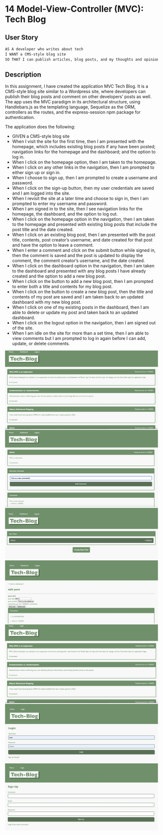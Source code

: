 # 14 Model-View-Controller (MVC): Tech Blog

## User Story

```md
AS A developer who writes about tech
I WANT a CMS-style blog site
SO THAT I can publish articles, blog posts, and my thoughts and opinions
```

## Description

In this assignment, I have created the application MVC Tech Blog. It is a CMS-style blog site similar to a Wordpress site, where developers can publish their blog posts and comment on other developers’ posts as well. The app uses the MVC paradigm in its architectural structure, using Handlebars.js as the templating language, Sequelize as the ORM, controllers as the routes, and the express-session npm package for authentication.

The application does the following:

- GIVEN a CMS-style blog site
- When I visit the site for the first time, then I am presented with the homepage, which includes existing blog posts if any have been posted; navigation links for the homepage and the dashboard; and the option to log in.
- When I click on the homepage option, then I am taken to the homepage.
- When I click on any other links in the navigation, then I am prompted to either sign up or sign in.
- When I choose to sign up, then I am prompted to create a username and password.
- When I click on the sign-up button, then my user credentials are saved and I am logged into the site.
- When I revisit the site at a later time and choose to sign in, then I am prompted to enter my username and password.
- When I am signed in to the site, then I see navigation links for the homepage, the dashboard, and the option to log out.
- When I click on the homepage option in the navigation, then I am taken to the homepage and presented with existing blog posts that include the post title and the date created.
- When I click on an existing blog post, then I am presented with the post title, contents, post creator’s username, and date created for that post and have the option to leave a comment.
- When I enter a comment and click on the submit button while signed in, then the comment is saved and the post is updated to display the comment, the comment creator’s username, and the date created.
- When I click on the dashboard option in the navigation, then I am taken to the dashboard and presented with any blog posts I have already created and the option to add a new blog post.
- When I click on the button to add a new blog post, then I am prompted to enter both a title and contents for my blog post.
- When I click on the button to create a new blog post, then the title and contents of my post are saved and I am taken back to an updated dashboard with my new blog post.
- When I click on one of my existing posts in the dashboard, then I am able to delete or update my post and taken back to an updated dashboard.
- When I click on the logout option in the navigation, then I am signed out of the site.
- When I am idle on the site for more than a set time, then I am able to view comments but I am prompted to log in again before I can add, update, or delete comments.

![Image](./public/assets/images/screenshot1.jpg)
![Image](./public/assets/images/screenshot2.jpg)
![Image](./public/assets/images/screenshot3.jpg)
![Image](./public/assets/images/screenshot4.jpg)
![Image](./public/assets/images/screenshot5.jpg)
![Image](./public/assets/images/screenshot6.jpg)
![Image](./public/assets/images/screenshot7.jpg)